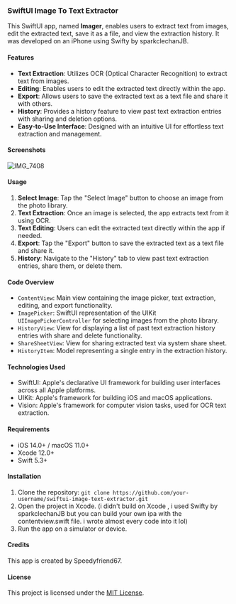 ### SwiftUI Image To Text Extractor

This SwiftUI app, named **Imager**, enables users to extract text from images, edit the extracted text, save it as a file, and view the extraction history. It was developed on an iPhone using Swifty by sparkclechanJB.

#### Features

- **Text Extraction**: Utilizes OCR (Optical Character Recognition) to extract text from images.
- **Editing**: Enables users to edit the extracted text directly within the app.
- **Export**: Allows users to save the extracted text as a text file and share it with others.
- **History**: Provides a history feature to view past text extraction entries with sharing and deletion options.
- **Easy-to-Use Interface**: Designed with an intuitive UI for effortless text extraction and management.

#### Screenshots

![IMG_7408](https://github.com/speedyfriend67/Imager-ExtractTextFromImage/assets/82425907/0978c554-afea-41e6-a0e2-663d03b29126)


#### Usage

1. **Select Image**: Tap the "Select Image" button to choose an image from the photo library.
2. **Text Extraction**: Once an image is selected, the app extracts text from it using OCR.
3. **Text Editing**: Users can edit the extracted text directly within the app if needed.
4. **Export**: Tap the "Export" button to save the extracted text as a text file and share it.
5. **History**: Navigate to the "History" tab to view past text extraction entries, share them, or delete them.

#### Code Overview

- `ContentView`: Main view containing the image picker, text extraction, editing, and export functionality.
- `ImagePicker`: SwiftUI representation of the UIKit `UIImagePickerController` for selecting images from the photo library.
- `HistoryView`: View for displaying a list of past text extraction history entries with share and delete functionality.
- `ShareSheetView`: View for sharing extracted text via system share sheet.
- `HistoryItem`: Model representing a single entry in the extraction history.

#### Technologies Used

- SwiftUI: Apple's declarative UI framework for building user interfaces across all Apple platforms.
- UIKit: Apple's framework for building iOS and macOS applications.
- Vision: Apple's framework for computer vision tasks, used for OCR text extraction.

#### Requirements

- iOS 14.0+ / macOS 11.0+
- Xcode 12.0+
- Swift 5.3+

#### Installation

1. Clone the repository: `git clone https://github.com/your-username/swiftui-image-text-extractor.git`
2. Open the project in Xcode. (i didn't build on Xcode , i used Swifty by sparkclechanJB but you can build your own ipa with the contentview.swift file. i wrote almost every code into it lol)
3. Run the app on a simulator or device.

#### Credits

This app is created by Speedyfriend67.

#### License

This project is licensed under the [MIT License](LICENSE).


